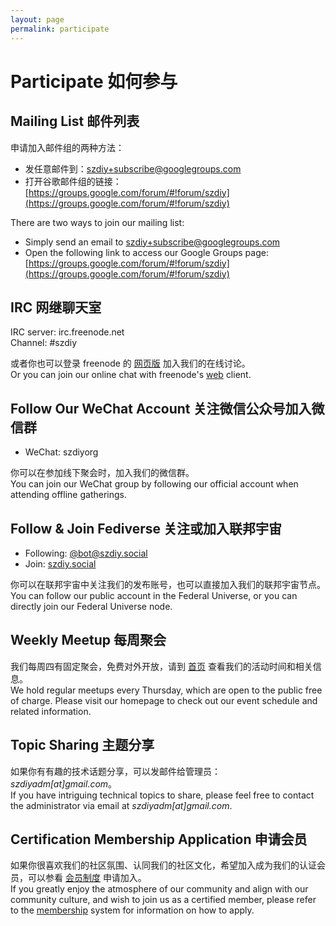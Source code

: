 ```yaml
---
layout: page
permalink: participate
---
```


# Participate 如何参与

## Mailing List 邮件列表

申请加入邮件组的两种方法：

* 发任意邮件到：[szdiy+subscribe@googlegroups.com](mailto:szdiy+subscribe@googlegroups.com)
* 打开谷歌邮件组的链接：[https://groups.google.com/forum/#!forum/szdiy](https://groups.google.com/forum/#!forum/szdiy)

There are two ways to join our mailing list:
* Simply send an email to [szdiy+subscribe@googlegroups.com](mailto:szdiy+subscribe@googlegroups.com)
* Open the following link to access our Google Groups page: [https://groups.google.com/forum/#!forum/szdiy](https://groups.google.com/forum/#!forum/szdiy)

## IRC 网继聊天室

IRC server: irc.freenode.net  
Channel: #szdiy

或者你也可以登录 freenode 的 [网页版](https://webchat.freenode.net/?channels=szdiy) 加入我们的在线讨论。  
Or you can join our online chat with freenode's [web](https://webchat.freenode.net/?channels=szdiy) client.

## Follow Our WeChat Account 关注微信公众号加入微信群

* WeChat: szdiyorg

你可以在参加线下聚会时，加入我们的微信群。  
You can join our WeChat group by following our official account when attending offline gatherings.

## Follow & Join Fediverse 关注或加入联邦宇宙

* Following: [@bot@szdiy.social](https://szdiy.social/@bot)
* Join: [szdiy.social](https://szdiy.social/)

你可以在联邦宇宙中关注我们的发布账号，也可以直接加入我们的联邦宇宙节点。  
You can follow our public account in the Federal Universe, or you can directly join our Federal Universe node.

## Weekly Meetup 每周聚会

我们每周四有固定聚会，免费对外开放，请到 [首页](/) 查看我们的活动时间和相关信息。  
We hold regular meetups every Thursday, which are open to the public free of charge. Please visit our homepage to check out our event schedule and related information.

## Topic Sharing 主题分享

如果你有有趣的技术话题分享，可以发邮件给管理员：_szdiyadm[at]gmail.com_。  
If you have intriguing technical topics to share, please feel free to contact the administrator via email at _szdiyadm[at]gmail.com_.

## Certification Membership Application 申请会员

如果你很喜欢我们的社区氛围、认同我们的社区文化，希望加入成为我们的认证会员，可以参看 [会员制度](/membership) 申请加入。  
If you greatly enjoy the atmosphere of our community and align with our community culture, and wish to join us as a certified member, please refer to the [membership](/membership) system for information on how to apply.
